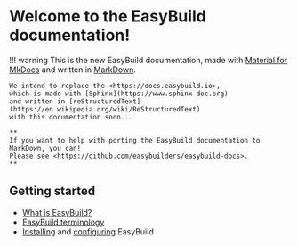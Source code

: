 # Welcome to the EasyBuild documentation!

!!! warning
    This is the new EasyBuild documentation,
    made with [Material for MkDocs](https://squidfunk.github.io/mkdocs-material)
    and written in [MarkDown](https://daringfireball.net/projects/markdown).

    We intend to replace the <https://docs.easybuild.io>,
    which is made with [Sphinx](https://www.sphinx-doc.org)
    and written in [reStructuredText](https://en.wikipedia.org/wiki/ReStructuredText)
    with this documentation soon...

    **
    If you want to help with porting the EasyBuild documentation to MarkDown, you can!  
    Please see <https://github.com/easybuilders/easybuild-docs>.
    **

## Getting started

- [What is EasyBuild?](what_is_easybuild.md)
- [EasyBuild terminology](easybuild_terminology.md)
- [Installing](installing_easybuild.md) and [configuring](configuring_easybuild.md) EasyBuild
